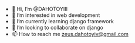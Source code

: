 - 👋 Hi, I’m @DAHOTOYIII
- 👀 I’m interested in web development
- 🌱 I’m currently learning django framework
- 💞️ I’m looking to collaborate on django
- 📫 How to reach me zeus.dahotoyiv@gmail.com

<!---
DAHOTOYIII/DAHOTOYIII is a ✨ special ✨ repository because its `README.md` (this file) appears on your GitHub profile.
You can click the Preview link to take a look at your changes.
--->
